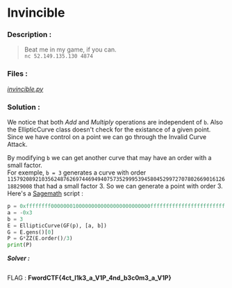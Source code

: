 # Invincible

### Description :
> Beat me in my game, if you can.  
> `nc 52.149.135.130 4874` 

### Files :  
*[invincible.py](https://github.com/MehdiBHA/FwordCTF-2021/blob/main/Invincible/invincible.py)*

### Solution : 
We notice that both *Add* and *Multiply* operations are independent of `b`. Also the EllipticCurve class doesn't check for the existance of a given point.  
Since we have control on a point we can go through the Invalid Curve Attack.

By modifying `b` we can get another curve that may have an order with a small factor.  
For exemple, `b = 3` generates a curve with order `115792089210356248762697446949407573529995394580452997270780266901612618829008` that had a small factor 3. So we can generate a point with order 3.  
Here's a [Sagemath](https://www.sagemath.org/) script :
```python
p = 0xffffffff00000001000000000000000000000000ffffffffffffffffffffffff
a = -0x3
b = 3
E = EllipticCurve(GF(p), [a, b])
G = E.gens()[0]
P = G*ZZ(E.order()/3)
print(P)
```

***Solver :***
```python

```

FLAG : **FwordCTF{4ct_l1k3_a_V1P_4nd_b3c0m3_a_V1P}**
